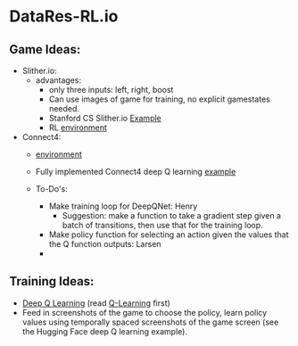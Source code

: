 # DataRes-RL.io

## Game Ideas:
* Slither.io:
  * advantages:
    * only three inputs: left, right, boost
    * Can use images of game for training, no explicit gamestates needed.
    * Stanford CS Slither.io [Example](https://cs229.stanford.edu/proj2019aut/data/assignment_308832_raw/26588099.pdf)
    * RL [environment](https://gymnasium.farama.org/index.html)
* Connect4:
    * [environment](https://drive.google.com/drive/folders/16GSzgFau7pEjVV54gfqv04atl7KXIXas?usp=drive_link)
    * Fully implemented Connect4 deep Q learning [example](https://github.com/neoyung/connect-4/blob/master/connect_X.ipynb)
 
    * To-Do's:
         * Make training loop for DeepQNet: Henry
              * Suggestion: make a function to take a gradient step given a batch of transitions, then use that for the training loop.
         * Make policy function for selecting an action given the values that the Q function outputs: Larsen
         * 

## Training Ideas:
* [Deep Q Learning](https://huggingface.co/learn/deep-rl-course/en/unit3/deep-q-algorithm) (read [Q-Learning](https://huggingface.co/learn/deep-rl-course/en/unit2/q-learning) first)
* Feed in screenshots of the game to choose the policy, learn policy values using temporally spaced screenshots of the game screen (see the Hugging Face deep Q learning example).



